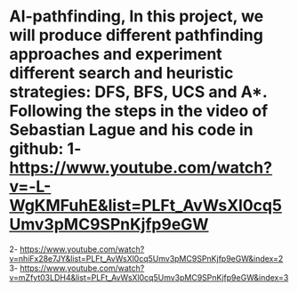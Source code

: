 # AI-pathfinding, In this project, we will produce different pathfinding approaches and experiment different search and heuristic strategies: DFS, BFS, UCS and A*. Following the steps in the video of Sebastian Lague and his code in github: 1- https://www.youtube.com/watch?v=-L-WgKMFuhE&list=PLFt_AvWsXl0cq5Umv3pMC9SPnKjfp9eGW
2- https://www.youtube.com/watch?v=nhiFx28e7JY&list=PLFt_AvWsXl0cq5Umv3pMC9SPnKjfp9eGW&index=2
3- https://www.youtube.com/watch?v=mZfyt03LDH4&list=PLFt_AvWsXl0cq5Umv3pMC9SPnKjfp9eGW&index=3
